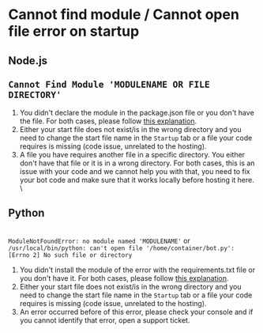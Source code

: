 # Cannot find module / Cannot open file error on startup

Node.js\
\
`Cannot Find Module 'MODULENAME OR FILE DIRECTORY'`
---------------------------------------------------

1. You didn't declare the module in the package.json file or you don't have the file. For both cases, please follow [this explanation](https://discord.com/channels/884145104401608735/1348063335320653904/1348063391377395873).
2. Either your start file does not exist/is in the wrong directory and you need to change the start file name in the `Startup` tab or a file your code requires is missing (code issue, unrelated to the hosting).
3. A file you have requires another file in a specific directory. You either don't have that file or it is in a wrong directory. For both cases, this is an issue with your code and we cannot help you with that, you need to fix your bot code and make sure that it works locally before hosting it here.\
   \


## Python&#x20;

\
`ModuleNotFoundError: no module named 'MODULENAME'` or `/usr/local/bin/python: can't open file '/home/container/bot.py': [Errno 2] No such file or directory`

1. You didn't install the module of the error with the requirements.txt file or you don't have it. For both cases, please follow [this explanation](https://discord.com/channels/884145104401608735/1348063335320653904/1348063477402697880).
2. Either your start file does not exist/is in the wrong directory and you need to change the start file name in the `Startup` tab or a file your code requires is missing (code issue, unrelated to the hosting).
3. An error occurred before of this error, please check your console and if you cannot identify that error, open a support ticket.
